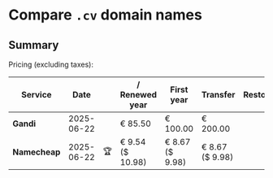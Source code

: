 # Compare `.cv` domain names

## Summary

Pricing (excluding taxes):

| Service | Date |  | / Renewed year | First year | Transfer | Restoration |
|--|--|--|--|--|--|--|
| **Gandi** | 2025-06-22 |  | € 85.50 | € 100.00 | € 200.00 |  |
| **Namecheap** | 2025-06-22 | 🏆 | € 9.54<br>($ 10.98) | € 8.67<br>($ 9.98) | € 8.67<br>($ 9.98) |  |
